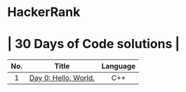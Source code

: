 # HackerRank
# | 30 Days of Code solutions |
|No.|Title|Language|
|:-:|:---:|:------:|
|1|<a href="https://github.com/coderloff/HackerRank/blob/main/30-days-of-code/day-0-hello-world.cpp">Day 0: Hello, World.</a>|C++|
